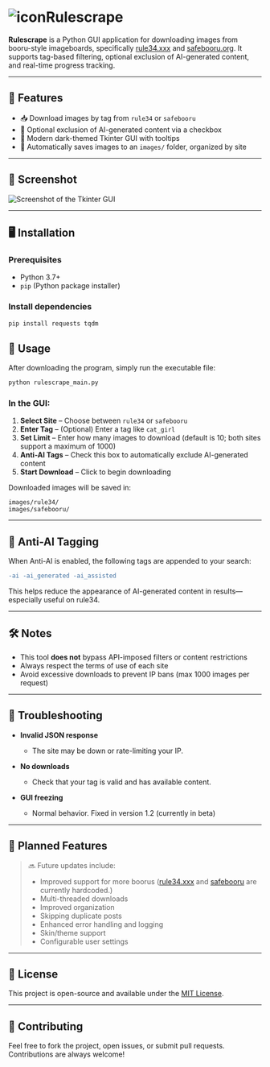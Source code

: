 # ![icon](https://i.imgur.com/2IBEmvZ.png)Rulescrape

**Rulescrape** is a Python GUI application for downloading images from booru-style imageboards, specifically [rule34.xxx](https://rule34.xxx) and [safebooru.org](https://safebooru.org). It supports tag-based filtering, optional exclusion of AI-generated content, and real-time progress tracking.

---

## 🔧 Features

- 📥 Download images by tag from `rule34` or `safebooru`
- 🧠 Optional exclusion of AI-generated content via a checkbox
- 🎨 Modern dark-themed Tkinter GUI with tooltips
- 📁 Automatically saves images to an `images/` folder, organized by site

---

## 📸 Screenshot

![Screenshot of the Tkinter GUI](https://i.imgur.com/Z2QOQRe.png)

---

## 🖥️ Installation

### Prerequisites

- Python 3.7+
- `pip` (Python package installer)

### Install dependencies

```bash
pip install requests tqdm
```

## 🚀 Usage

After downloading the program, simply run the executable file:

```bash
python rulescrape_main.py
```

### In the GUI:

1. **Select Site** – Choose between `rule34` or `safebooru`
2. **Enter Tag** – (Optional) Enter a tag like `cat_girl`
3. **Set Limit** – Enter how many images to download (default is 10; both sites support a maximum of 1000)
4. **Anti-AI Tags** – Check this box to automatically exclude AI-generated content
5. **Start Download** – Click to begin downloading

Downloaded images will be saved in:

```
images/rule34/
images/safebooru/
```

---

## 🧠 Anti-AI Tagging

When Anti-AI is enabled, the following tags are appended to your search:

```diff
-ai -ai_generated -ai_assisted
```

This helps reduce the appearance of AI-generated content in results—especially useful on rule34.

---

## 🛠️ Notes

- This tool **does not** bypass API-imposed filters or content restrictions
- Always respect the terms of use of each site
- Avoid excessive downloads to prevent IP bans (max 1000 images per request)

---

## 🐞 Troubleshooting

- **Invalid JSON response**  
  - The site may be down or rate-limiting your IP.

- **No downloads**  
  - Check that your tag is valid and has available content.

- **GUI freezing**  
  - Normal behavior. Fixed in version 1.2 (currently in beta)

---

## 📌 Planned Features

> 🔜 Future updates include:
> - Improved support for more boorus ([rule34.xxx](https://rule34.xxx) and [safebooru](https://safebooru.org) are currently hardcoded.)
> - Multi-threaded downloads
> - Improved organization
> - Skipping duplicate posts
> - Enhanced error handling and logging  
> - Skin/theme support  
> - Configurable user settings

---

## 📜 License

This project is open-source and available under the [MIT License](https://opensource.org/license/MIT).

---

## 🙋 Contributing

Feel free to fork the project, open issues, or submit pull requests. Contributions are always welcome!
